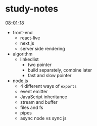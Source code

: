 # study-notes
[08-01-18](./08-01-18.md)

* front-end
    * react-live
    * next.js
    * server side rendering
* algorithm
    * linkedlist
        * two pointer
        * build separately, combine later
        * fast and slow pointer
* node.js
    * 4 different ways of `exports`
    * event emitter
    * JavaScript inheritance
    * stream and buffer
    * files and fs
    * pipes
    * async node vs sync js


